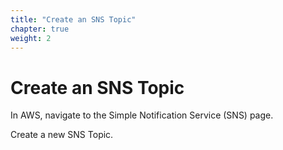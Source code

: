```yaml
---
title: "Create an SNS Topic"
chapter: true
weight: 2
---
```


# Create an SNS Topic

In AWS, navigate to the Simple Notification Service (SNS) page. 

Create a new SNS Topic.




